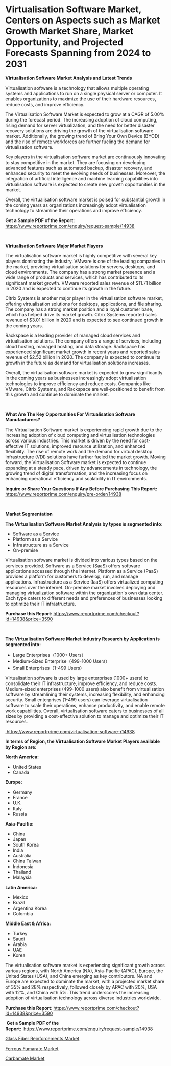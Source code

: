 <p><h1>Virtualisation Software Market, Centers on Aspects such as Market Growth Market Share, Market Opportunity, and Projected Forecasts Spanning from 2024 to 2031</h1></p><p><strong>Virtualisation Software Market Analysis and Latest Trends</strong></p>
<p><p>Virtualisation software is a technology that allows multiple operating systems and applications to run on a single physical server or computer. It enables organizations to maximize the use of their hardware resources, reduce costs, and improve efficiency.</p><p>The Virtualisation Software Market is expected to grow at a CAGR of 5.00% during the forecast period. The increasing adoption of cloud computing, rising demand for server virtualization, and the need for better disaster recovery solutions are driving the growth of the virtualisation software market. Additionally, the growing trend of Bring Your Own Device (BYOD) and the rise of remote workforces are further fueling the demand for virtualisation software.</p><p>Key players in the virtualisation software market are continuously innovating to stay competitive in the market. They are focusing on developing advanced features such as automated backup, disaster recovery, and enhanced security to meet the evolving needs of businesses. Moreover, the integration of artificial intelligence and machine learning capabilities into virtualisation software is expected to create new growth opportunities in the market.</p><p>Overall, the virtualisation software market is poised for substantial growth in the coming years as organizations increasingly adopt virtualisation technology to streamline their operations and improve efficiency.</p></p>
<p><strong>Get a Sample PDF of the Report:&nbsp;</strong> <a href="https://www.reportprime.com/enquiry/request-sample/14938">https://www.reportprime.com/enquiry/request-sample/14938</a></p>
<p>&nbsp;</p>
<p><strong>Virtualisation Software Major Market Players</strong></p>
<p><p>The virtualisation software market is highly competitive with several key players dominating the industry. VMware is one of the leading companies in the market, providing virtualisation solutions for servers, desktops, and cloud environments. The company has a strong market presence and a wide range of products and services, which has contributed to its significant market growth. VMware reported sales revenue of $11.71 billion in 2020 and is expected to continue its growth in the future.</p><p>Citrix Systems is another major player in the virtualisation software market, offering virtualisation solutions for desktops, applications, and file sharing. The company has a strong market position and a loyal customer base, which has helped drive its market growth. Citrix Systems reported sales revenue of $3.01 billion in 2020 and is expected to see continued growth in the coming years.</p><p>Rackspace is a leading provider of managed cloud services and virtualisation solutions. The company offers a range of services, including cloud hosting, managed hosting, and data storage. Rackspace has experienced significant market growth in recent years and reported sales revenue of $2.52 billion in 2020. The company is expected to continue its growth in the future as demand for virtualisation solutions increases.</p><p>Overall, the virtualisation software market is expected to grow significantly in the coming years as businesses increasingly adopt virtualisation technologies to improve efficiency and reduce costs. Companies like VMware, Citrix Systems, and Rackspace are well-positioned to benefit from this growth and continue to dominate the market.</p></p>
<p>&nbsp;</p>
<p><strong>What Are The Key Opportunities For Virtualisation Software Manufacturers?</strong></p>
<p><p>The Virtualisation Software market is experiencing rapid growth due to the increasing adoption of cloud computing and virtualisation technologies across various industries. This market is driven by the need for cost-effective IT solutions, improved resource utilization, and enhanced flexibility. The rise of remote work and the demand for virtual desktop infrastructure (VDI) solutions have further fueled the market growth. Moving forward, the Virtualisation Software market is expected to continue expanding at a steady pace, driven by advancements in technology, the growing trend of digital transformation, and the increasing focus on enhancing operational efficiency and scalability in IT environments.</p></p>
<p><strong>Inquire or Share Your Questions If Any Before Purchasing This Report:</strong> <a href="https://www.reportprime.com/enquiry/pre-order/14938">https://www.reportprime.com/enquiry/pre-order/14938</a></p>
<p>&nbsp;</p>
<p><strong>Market Segmentation</strong></p>
<p><strong>The Virtualisation Software Market Analysis by types is segmented into:</strong></p>
<p><ul><li>Software as a Service</li><li>Platform as a Service</li><li>Infrastructure as a Service</li><li>On-premise</li></ul></p>
<p><p>Virtualisation software market is divided into various types based on the services provided. Software as a Service (SaaS) offers software applications accessed through the internet. Platform as a Service (PaaS) provides a platform for customers to develop, run, and manage applications. Infrastructure as a Service (IaaS) offers virtualized computing resources over the internet. On-premise market involves deploying and managing virtualization software within the organization's own data center. Each type caters to different needs and preferences of businesses looking to optimize their IT infrastructure.</p></p>
<p><strong>Purchase this Report:&nbsp;</strong><a href="https://www.reportprime.com/checkout?id=14938&price=3590">https://www.reportprime.com/checkout?id=14938&price=3590</a></p>
<p>&nbsp;</p>
<p><strong>The Virtualisation Software Market Industry Research by Application is segmented into:</strong></p>
<p><ul><li>Large Enterprises（1000+ Users）</li><li>Medium-Sized Enterprise（499-1000 Users）</li><li>Small Enterprises（1-499 Users）</li></ul></p>
<p><p>Virtualisation software is used by large enterprises (1000+ users) to consolidate their IT infrastructure, improve efficiency, and reduce costs. Medium-sized enterprises (499-1000 users) also benefit from virtualisation software by streamlining their systems, increasing flexibility, and enhancing security. Small enterprises (1-499 users) can leverage virtualisation software to scale their operations, enhance productivity, and enable remote work capabilities. Overall, virtualisation software caters to businesses of all sizes by providing a cost-effective solution to manage and optimize their IT resources.</p></p>
<p><a href="https://www.reportprime.com/virtualisation-software-r14938">&nbsp;https://www.reportprime.com/virtualisation-software-r14938</a></p>
<p><strong>In terms of Region, the Virtualisation Software Market Players available by Region are:</strong></p>
<p>
    <p> <strong> North America: </strong>
        <ul>
            <li>United States</li>
            <li>Canada</li>
        </ul>
        </p> 
    <p> <strong> Europe: </strong>
        <ul>
            <li>Germany</li>
            <li>France</li>
            <li>U.K.</li>
            <li>Italy</li>
            <li>Russia</li>
        </ul>
        </p> 
    <p> <strong> Asia-Pacific: </strong>
        <ul>
            <li>China</li>
            <li>Japan</li>
            <li>South Korea</li>
            <li>India</li>
            <li>Australia</li>
            <li>China Taiwan</li>
            <li>Indonesia</li>
            <li>Thailand</li>
            <li>Malaysia</li>
        </ul>
        </p> 
    <p> <strong> Latin America: </strong>
        <ul>
            <li>Mexico</li>
            <li>Brazil</li>
            <li>Argentina Korea</li>
            <li>Colombia</li>
        </ul>
        </p> 
    <p> <strong> Middle East & Africa: </strong>
        <ul>
            <li>Turkey</li>
            <li>Saudi</li>
            <li>Arabia</li>
            <li>UAE</li>
            <li>Korea</li>
        </ul>
    </p>
    </p>
<p><p>The virtualisation software market is experiencing significant growth across various regions, with North America (NA), Asia-Pacific (APAC), Europe, the United States (USA), and China emerging as key contributors. NA and Europe are expected to dominate the market, with a projected market share of 35% and 28% respectively, followed closely by APAC with 20%, USA with 12%, and China with 5%. This trend underscores the increasing adoption of virtualisation technology across diverse industries worldwide.</p></p>
<p><strong>Purchase this Report: </strong><a href="https://www.reportprime.com/checkout?id=14938&price=3590">https://www.reportprime.com/checkout?id=14938&price=3590</a></p>
<p>&nbsp;<strong>Get a Sample PDF of the Report:&nbsp;&nbsp;</strong><a href="https://www.reportprime.com/enquiry/request-sample/14938">https://www.reportprime.com/enquiry/request-sample/14938</a></p>
<p><strong></strong></p>
<p><p><a href="https://www.linkedin.com/pulse/glass-fiber-reinforcements-market-size-growth-forecast-from-zgfze?trackingId=ws2cVUh8S8jWWs%2BU7mVbWQ%3D%3D">Glass Fiber Reinforcements Market</a></p><p><a href="https://www.linkedin.com/pulse/ferrous-fumarate-market-size-trends-growth-outlook-forecasted-to2le?trackingId=ieWiP1B5puaE132wudzihg%3D%3D">Ferrous Fumarate Market</a></p><p><a href="https://www.linkedin.com/pulse/carbamate-market-size-share-amp-trends-analysis-report-material-yntqe?trackingId=yLMxdlDmto6iP3Il9hAJUA%3D%3D">Carbamate Market</a></p></p>
